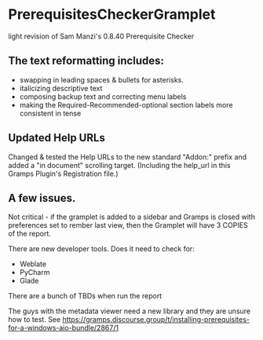 # PrerequisitesCheckerGramplet
light revision of Sam Manzi's 0.8.40 Prerequisite Checker

## The text reformatting includes: 
 - swapping in leading spaces & bullets for asterisks. 
 - italicizing descriptive text 
 - composing backup text and correcting menu labels  
 - making the Required-Recommended-optional section labels more consistent in tense 

## Updated Help URLs

Changed & tested the Help URLs to the new standard "Addon:" prefix and added a "in document" scrolling target. (Including the help_url in this Gramps Plugin's Registration file.)

##  A few issues.

Not critical - if the gramplet is added to a sidebar and Gramps is closed with preferences set to rember last view, then the Gramplet will have 3 COPIES of the report.

There are new developer tools. Does it need to check for:
 - Weblate
 - PyCharm
 - Glade

There are a bunch of TBDs when run the report 


The guys with the metadata viewer need a new library and they are unsure how to test.
See https://gramps.discourse.group/t/installing-prerequisites-for-a-windows-aio-bundle/2867/1
